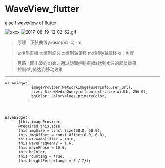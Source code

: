 # WaveView_flutter
a self waveView of flutter

![xxxx](https://github.com/While1true/WaveView_flutter/blob/master/wavepng.png)
![2017-08-19-12-02-52.gif](http://upload-images.jianshu.io/upload_images/6456519-f48b62df0147c5da.gif?imageMogr2/auto-orient/strip)

> 原理：正弦曲线y=a*sin(b*α+c)+m;

> a:控制振幅  b:控制波长 c:控制轴偏移  m:控制y轴偏移 α：角度

> 思路：画出波的path，通过动画控制振幅a达到水波的起伏效果<br>控制c的值达到移动效果
---
```
WaveWidget(
            imageProvider:NetworkImage(userInfo.user_url),
            size: Size(MediaQuery.of(context).size.width, 250.0),
            bgColor: ColorValues.primaryColor,
          )



WaveWidget(
      {this.imageProvider,
      @required this.size,
      this.imgSize = const Size(60.0, 60.0),
      this.imgOffset = const Offset(0.0, 0.0),
      this.waveAmplifier = 10.0,
      this.waveFrequency = 1.6,
      this.wavePhase = 10.0,
      this.bgColor,
      this.rountImg = true,
      this.heightPercentange = 6 / 7});
 ```
